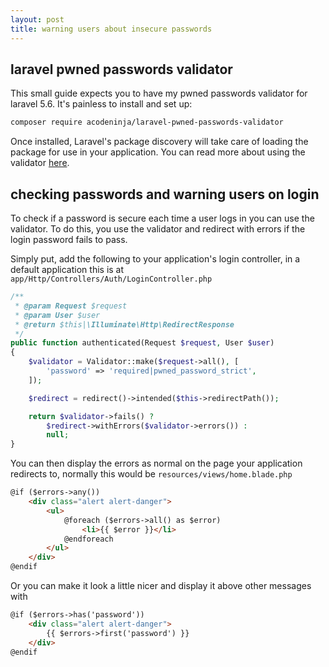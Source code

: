 ```yaml
---
layout: post
title: warning users about insecure passwords
---
```


## laravel pwned passwords validator

This small guide expects you to have my pwned passwords validator for laravel
5.6. It's painless to install and set up:

```bash
composer require acodeninja/laravel-pwned-passwords-validator
```

Once installed, Laravel's package discovery will take care of loading the
package for use in your application. You can read more about using the validator
[here](http://acode.ninja/laravel-pwned-passwords-validator).

## checking passwords and warning users on login

To check if a password is secure each time a user logs in you can use the
validator. To do this, you use the validator and redirect with errors if the
login password fails to pass.

Simply put, add the following to your application's login controller, in a default application this is at `app/Http/Controllers/Auth/LoginController.php`

```php
/**
 * @param Request $request
 * @param User $user
 * @return $this|\Illuminate\Http\RedirectResponse
 */
public function authenticated(Request $request, User $user)
{
    $validator = Validator::make($request->all(), [
        'password' => 'required|pwned_password_strict',
    ]);

    $redirect = redirect()->intended($this->redirectPath());

    return $validator->fails() ?
        $redirect->withErrors($validator->errors()) :
        null;
}
```

You can then display the errors as normal on the page your application redirects
to, normally this would be `resources/views/home.blade.php`

```html
@if ($errors->any())
    <div class="alert alert-danger">
        <ul>
            @foreach ($errors->all() as $error)
                <li>{{ $error }}</li>
            @endforeach
        </ul>
    </div>
@endif
```

Or you can make it look a little nicer and display it above other messages with

```html
@if ($errors->has('password'))
    <div class="alert alert-danger">
        {{ $errors->first('password') }}
    </div>
@endif
```
